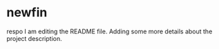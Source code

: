 # newfin
respo
I am editing the README file. Adding some more details about the project description.
